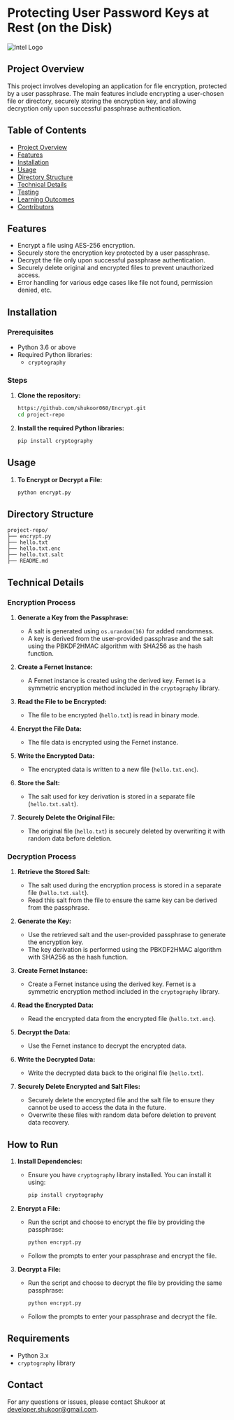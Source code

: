 # **Protecting User Password Keys at Rest (on the Disk)**

![Intel Logo](https://logodownload.org/wp-content/uploads/2014/04/intel-logo-5-1.png)

## **Project Overview**

This project involves developing an application for file encryption, protected by a user passphrase. The main features include encrypting a user-chosen file or directory, securely storing the encryption key, and allowing decryption only upon successful passphrase authentication.

## **Table of Contents**

- [Project Overview](#project-overview)
- [Features](#features)
- [Installation](#installation)
- [Usage](#usage)
- [Directory Structure](#directory-structure)
- [Technical Details](#technical-details)
- [Testing](#testing)
- [Learning Outcomes](#learning-outcomes)
- [Contributors](#contributors)

## **Features**

- Encrypt a file using AES-256 encryption.
- Securely store the encryption key protected by a user passphrase.
- Decrypt the file only upon successful passphrase authentication.
- Securely delete original and encrypted files to prevent unauthorized access.
- Error handling for various edge cases like file not found, permission denied, etc.

## **Installation**

### **Prerequisites**

- Python 3.6 or above
- Required Python libraries:
  - `cryptography`


### **Steps**

1. **Clone the repository:**

    ```bash
    https://github.com/shukoor060/Encrypt.git
    cd project-repo
    ```

2. **Install the required Python libraries:**

    ```bash
    pip install cryptography 
    ```

## **Usage**

1. **To Encrypt or Decrypt a File:**

    ```bash
    python encrypt.py
    ```

## **Directory Structure**

```plaintext
project-repo/
├── encrypt.py
├── hello.txt
├── hello.txt.enc
├── hello.txt.salt
├── README.md
```

## Technical Details

### Encryption Process

1. **Generate a Key from the Passphrase:**
    - A salt is generated using `os.urandom(16)` for added randomness.
    - A key is derived from the user-provided passphrase and the salt using the PBKDF2HMAC algorithm with SHA256 as the hash function.

2. **Create a Fernet Instance:**
    - A Fernet instance is created using the derived key. Fernet is a symmetric encryption method included in the `cryptography` library.

3. **Read the File to be Encrypted:**
    - The file to be encrypted (`hello.txt`) is read in binary mode.

4. **Encrypt the File Data:**
    - The file data is encrypted using the Fernet instance.

5. **Write the Encrypted Data:**
    - The encrypted data is written to a new file (`hello.txt.enc`).

6. **Store the Salt:**
    - The salt used for key derivation is stored in a separate file (`hello.txt.salt`).

7. **Securely Delete the Original File:**
    - The original file (`hello.txt`) is securely deleted by overwriting it with random data before deletion.

### Decryption Process

1. **Retrieve the Stored Salt:**
    - The salt used during the encryption process is stored in a separate file (`hello.txt.salt`).
    - Read this salt from the file to ensure the same key can be derived from the passphrase.

2. **Generate the Key:**
    - Use the retrieved salt and the user-provided passphrase to generate the encryption key.
    - The key derivation is performed using the PBKDF2HMAC algorithm with SHA256 as the hash function.

3. **Create Fernet Instance:**
    - Create a Fernet instance using the derived key. Fernet is a symmetric encryption method included in the `cryptography` library.

4. **Read the Encrypted Data:**
    - Read the encrypted data from the encrypted file (`hello.txt.enc`).

5. **Decrypt the Data:**
    - Use the Fernet instance to decrypt the encrypted data.

6. **Write the Decrypted Data:**
    - Write the decrypted data back to the original file (`hello.txt`).

7. **Securely Delete Encrypted and Salt Files:**
    - Securely delete the encrypted file and the salt file to ensure they cannot be used to access the data in the future.
    - Overwrite these files with random data before deletion to prevent data recovery.

## How to Run

1. **Install Dependencies:**
    - Ensure you have `cryptography` library installed. You can install it using:
      ```sh
      pip install cryptography
      ```

2. **Encrypt a File:**
    - Run the script and choose to encrypt the file by providing the passphrase:
      ```sh
      python encrypt.py
      ```
    - Follow the prompts to enter your passphrase and encrypt the file.

3. **Decrypt a File:**
    - Run the script and choose to decrypt the file by providing the same passphrase:
      ```sh
      python encrypt.py
      
    - Follow the prompts to enter your passphrase and decrypt the file.

## Requirements
- Python 3.x
- `cryptography` library

## Contact
For any questions or issues, please contact Shukoor at developer.shukoor@gmail.com.
